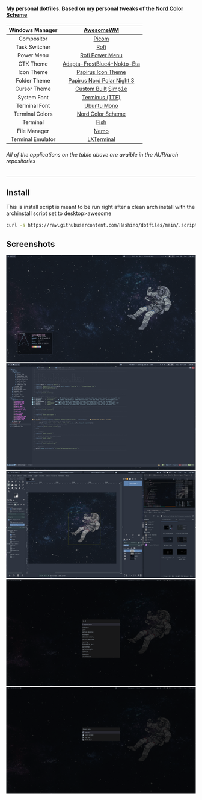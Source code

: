 #### My personal dotfiles. Based on my personal tweaks of the [Nord Color Scheme](https://www.nordtheme.com/docs/colors-and-palettes)


| Windows Manager | [AwesomeWM](https://awesomewm.org/) | 
| :---:   | :---: | 
| Compositor | [Picom](https://github.com/yshui/picom) |
| Task Switcher | [Rofi](https://github.com/davatorium/rofi) | 
| Power Menu | [Rofi Power Menu](https://github.com/jluttine/rofi-power-menu) | 
| GTK Theme | [Adapta-FrostBlue4-Nokto-Eta](https://github.com/Adapta-Projects/Adapta-Nord) | 
| Icon Theme | [Papirus Icon Theme](https://github.com/PapirusDevelopmentTeam/papirus-icon-theme) |
| Folder Theme | [Papirus Nord Polar Night 3](https://github.com/Adapta-Projects/Papirus-Nord) |
| Cursor Theme | [Custom Built](https://gitlab.com/zoli111/cursor-generator) [Simp1e](https://www.pling.com/p/1405210) |
| System Font | [Terminus (TTF)](http://terminus-font.sourceforge.net/) |
| Terminal Font | [Ubuntu Mono](https://design.ubuntu.com/font/) |
| Terminal Colors | [Nord Color Scheme](https://www.nordtheme.com/ports) |
| Terminal | [Fish](https://github.com/fish-shell/fish-shell) |
| File Manager | [Nemo](https://github.com/linuxmint/nemo) |
| Terminal Emulator | [LXTerminal](https://github.com/lxde/lxterminal) |

###### All of the applications on the table above are avaible in the AUR/arch repositories

---
## Install

This is install script is meant to be run right after a clean arch install with the archinstall script set to desktop>awesome
```bash
curl -s https://raw.githubusercontent.com/Hashino/dotfiles/main/.scripts/install_dotfiles.sh | bash
```

## Screenshots
![simple bg](screenshots/print1.png)
![vim](screenshots/print2.png)
![gtk](screenshots/print3.png)
![rofi laucher](screenshots/rofi_launcher.png)
![rofi power-menu](screenshots/rofi_power-menu.png)
